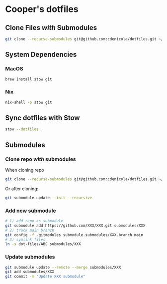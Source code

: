 # Cooper's dotfiles
## Clone Files *with* Submodules
```zsh
git clone --recurse-submodules git@github.com:cdenicola/dotfiles.git ~/dotfiles
```
## System Dependencies
### MacOS
```zsh
brew install stow git
```
### Nix
```zsh
nix-shell -p stow git
```
## Sync dotfiles with Stow
```zsh
stow --dotfiles .
```

## Submodules
### Clone repo *with* submodules
When cloning repo
```zsh
git clone --recurse-submodules git@github.com:cdenicola/dotfiles.git ~/dotfiles
```
Or after cloning:
```zsh
git submodule update --init --recursive
```
### Add new submodule
```zsh
# 1) add repo as submodule
git submodule add https://github.com/XXX/XXX.git submodules/XXX
# 2) track main branch
git config -f .gitmodules submodule.submodules/XXX.branch main
# 3) symlink files
ln -s dot-files/ABC submodules/XXX
```
### Update submodules
```zsh
git submodule update --remote --merge submodules/XXX
git add submodules/XXX
git commit -m "Update XXX submodule"
```


